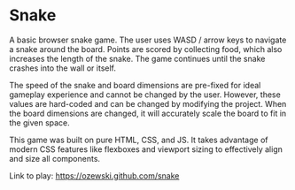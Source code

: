 # Snake

A basic browser snake game. The user uses WASD / arrow keys to navigate a snake around the board. Points are scored by collecting food, which also increases the length of the snake. The game continues until the snake crashes into the wall or itself.

The speed of the snake and board dimensions are pre-fixed for ideal gameplay experience and cannot be changed by the user. However, these values are hard-coded and can be changed by modifying the project. When the board dimensions are changed, it will accurately scale the board to fit in the given space.

This game was built on pure HTML, CSS, and JS. It takes advantage of modern CSS features like flexboxes and viewport sizing to effectively align and size all components.

Link to play: https://ozewski.github.com/snake